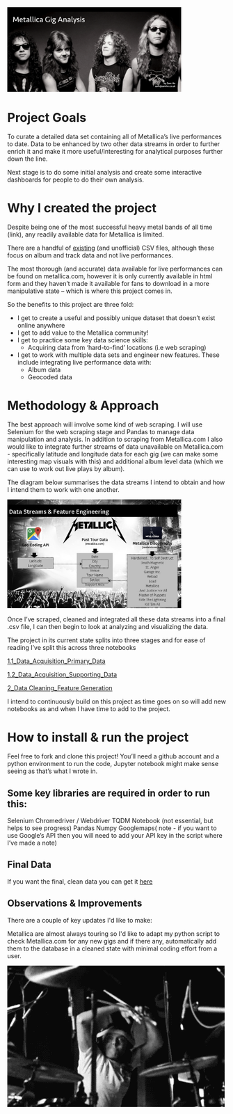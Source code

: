 <img src='Assets/readme.png' style="width: 400px;">



# Project Goals

To curate a detailed data set containing all of Metallica’s live performances to date. Data to be enhanced by two other data streams in order to further enrich it and make it more useful/interesting for analytical purposes further down the line. 

Next stage is to do some initial analysis and create some interactive dashboards for people to do their own analysis.

# Why I created the project 

Despite being one of the most successful heavy metal bands of all time (link), any readily available data for Metallica is limited. 

There are a handful of [existing](https://www.kaggle.com/conklindata/metallica-song-catalog/version/1) (and unofficial) CSV files, although these focus on album and track data and not live performances.

The most thorough (and accurate) data available for live performances can be found on metallica.com, however it is only currently available in html form and they haven’t made it available for fans to download in a more manipulative state – which is where this project comes in.

So the benefits to this project are three fold:

  - I get to create a useful and possibly unique dataset that doesn’t exist online anywhere
  - I get to add value to the Metallica community!
  - I get to practice some key data science skills: 
    - Acquiring data from ‘hard-to-find’ locations (i.e web scraping)
  - I get to work with multiple data sets and engineer new features. These include integrating live performance data with:
    - Album data
    - Geocoded data

# Methodology & Approach

The best approach will involve some kind of web scraping. I will use Selenium for the web scraping stage and Pandas to manage data manipulation and analysis. In addition to scraping from Metallica.com I also would like to integrate further streams of data unavailable on Metallica.com - specifically latitude and longitude data for each gig (we can make some interesting map visuals with this) and additional album level data (which we can use to work out live plays by album).

The diagram below summarises the data streams I intend to obtain and how I intend them to work with one another.

<img src='Assets/data_streams_and_feature_engineering.jpeg' style="width: 400px;">

Once I’ve scraped, cleaned and integrated all these data streams into a final .csv file, I can then begin to look at analyzing and visualizing the data.

The project in its current state splits into three stages and for ease of reading I’ve split this across three notebooks

[1.1_Data_Acquisition_Primary_Data](https://github.com/kitsamho/Metallica-Gig-Analysis/blob/master/1.1_Data_Acquisition_Primary_Data/1.1_Data_Acquisition_Primary_Data.ipynb)

[1.2_Data_Acquisition_Supporting_Data](https://github.com/kitsamho/Metallica-Gig-Analysis/tree/master/1.2_Data_Acquisition_Supporting_Data)

[2_Data Cleaning_Feature Generation](https://github.com/kitsamho/Metallica-Gig-Analysis/tree/master/2_Data%20Cleaning%20%26%20Feature%20Generation)

I intend to continuously build on this project as time goes on so will add new notebooks as and when I have time to add to the project.

# How to install & run the project

Feel free to fork and clone this project! You’ll need a github account and a python environment to run the code, Jupyter notebook might make sense seeing as that’s what I wrote in.

## Some key libraries are required in order to run this:

Selenium
Chromedriver / Webdriver
TQDM Notebook (not essential, but helps to see progress)
Pandas
Numpy
Googlemaps( note - if you want to use Google’s API then you will need to add your API key in the script where I’ve made a note)

## Final Data

If you want the final, clean data you can get it [here](https://github.com/kitsamho/Metallica-Gig-Analysis/tree/master/0_Final%20Clean%20Data)

## Observations & Improvements

There are a couple of key updates I'd like to make:

Metallica are almost always touring so I'd like to adapt my python script to check Metallica.com for any new gigs and if there any, automatically add them to the database in a cleaned state with minimal coding effort from a user. 

<img src='Assets/lars.gif'>









